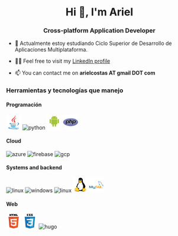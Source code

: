 <h1 align="center">Hi 👋, I'm Ariel</h1>
<h3 align="center">Cross-platform Application Developer</h3>

- 🔭 Actualmente estoy estudiando Ciclo Superior de Desarrollo de Aplicaciones Multiplataforma.

- 👨‍💻 Feel free to visit my [LinkedIn profile](https://www.linkedin.com/in/ariel-costas/)

- 📫 You can contact me on **arielcostas AT gmail DOT com**

### Herramientas y tecnologías que manejo

#### Programación

<p>
  <img src="https://raw.githubusercontent.com/devicons/devicon/master/icons/java/java-original.svg" alt="java" width="40" height="40"/>
  <img src="https://www.vectorlogo.zone/logos/python/python-icon.svg" alt="python" width="40" height="40"/>
  <img src="https://raw.githubusercontent.com/devicons/devicon/master/icons/android/android-original-wordmark.svg" alt="android" width="40" height="40"/>
  <img src="https://raw.githubusercontent.com/devicons/devicon/master/icons/php/php-original.svg" alt="go" width="40" height="40"/>
</p>
  
#### Cloud

<p>
  <img src="https://www.vectorlogo.zone/logos/microsoft_azure/microsoft_azure-icon.svg" alt="azure" width="40" height="40"/>
  <img src="https://www.vectorlogo.zone/logos/firebase/firebase-icon.svg" alt="firebase" width="40" height="40"/>
  <img src="https://www.vectorlogo.zone/logos/google_cloud/google_cloud-icon.svg" alt="gcp" width="40" height="40"/>
</p>

#### Systems and backend

<p>
  <img src="https://www.svgrepo.com/show/342132/powershell.svg" alt="linux" width="40" height="40"/>
  <img src="https://www.svgrepo.com/show/54206/windows.svg" alt="windows" width="40" height="40" />
  <img src="https://www.svgrepo.com/show/303229/microsoft-sql-server-logo.svg" alt="linux" width="40" height="40"/>
  <img src="https://raw.githubusercontent.com/devicons/devicon/master/icons/linux/linux-original.svg" alt="linux" width="40" height="40"/>
  <img src="https://raw.githubusercontent.com/devicons/devicon/master/icons/mysql/mysql-original-wordmark.svg" alt="mysql" width="40" height="40"/>
</p>

#### Web

<p>
  <img src="https://raw.githubusercontent.com/devicons/devicon/master/icons/html5/html5-original-wordmark.svg" alt="html5" width="40" height="40"/>
  <img src="https://raw.githubusercontent.com/devicons/devicon/master/icons/css3/css3-original-wordmark.svg" alt="css3" width="40" height="40"/>
  
  <img src="https://api.iconify.design/logos-hugo.svg" alt="hugo" width="40" height="40"/>
</p>
